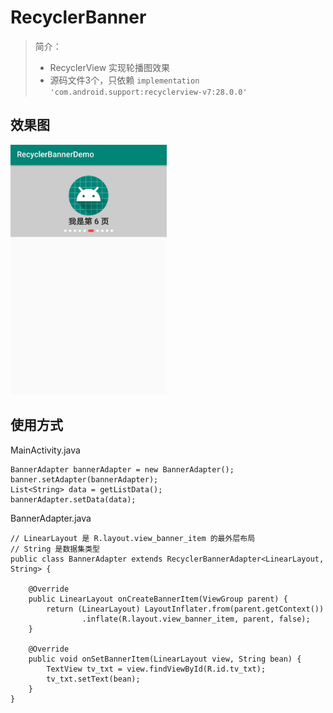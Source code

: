 # RecyclerBanner
> 简介：
> 
> - RecyclerView 实现轮播图效果
> - 源码文件3个，只依赖 `implementation 'com.android.support:recyclerview-v7:28.0.0'`
> 

## 效果图

<img src="./demo_screenshot.jpeg" height="400" >


## 使用方式

MainActivity.java

```
BannerAdapter bannerAdapter = new BannerAdapter();
banner.setAdapter(bannerAdapter);
List<String> data = getListData();
bannerAdapter.setData(data);
```

BannerAdapter.java

```
// LinearLayout 是 R.layout.view_banner_item 的最外层布局
// String 是数据集类型
public class BannerAdapter extends RecyclerBannerAdapter<LinearLayout, String> {

    @Override
    public LinearLayout onCreateBannerItem(ViewGroup parent) {
        return (LinearLayout) LayoutInflater.from(parent.getContext())
                .inflate(R.layout.view_banner_item, parent, false);
    }

    @Override
    public void onSetBannerItem(LinearLayout view, String bean) {
        TextView tv_txt = view.findViewById(R.id.tv_txt);
        tv_txt.setText(bean);
    }
}
```
